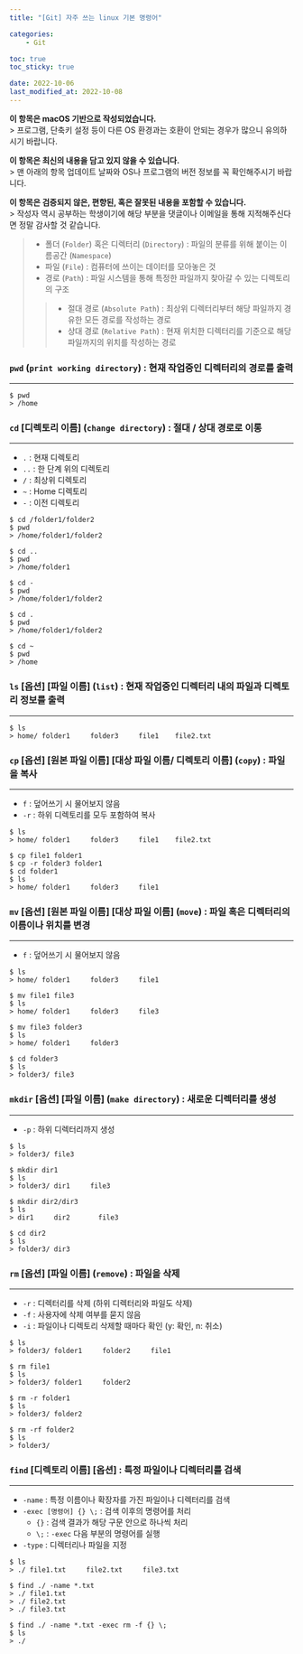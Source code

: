 ```yaml
---
title: "[Git] 자주 쓰는 linux 기본 명령어"

categories:
    - Git

toc: true
toc_sticky: true

date: 2022-10-06
last_modified_at: 2022-10-08
---
```


<p class="notice--info"><strong>이 항목은 macOS 기반으로 작성되었습니다.</strong><br>> 프로그램, 단축키 설정 등이 다른 OS 환경과는 호환이 안되는 경우가 많으니 유의하시기 바랍니다.</p>

<p class="notice--danger"><strong>이 항목은 최신의 내용을 담고 있지 않을 수 있습니다.</strong><br>> 맨 아래의 항목 업데이트 날짜와 OS나 프로그램의 버전 정보를 꼭 확인해주시기 바랍니다.</p>

<p class="notice--warning"><strong>이 항목은 검증되지 않은, 편향된, 혹은 잘못된 내용을 포함할 수 있습니다.</strong><br>> 작성자 역시 공부하는 학생이기에 해당 부분을 댓글이나 이메일을 통해 지적해주신다면 정말 감사할 것 같습니다.</p>

> - 폴더 (```Folder```) 혹은 디렉터리 (```Directory```) : 파일의 분류를 위해 붙이는 이름공간 (```Namespace```)
> - 파일 (```File```) : 컴퓨터에 쓰이는 데이터를 모아놓은 것
> - 경로 (```Path```) : 파일 시스템을 통해 특정한 파일까지 찾아갈 수 있는 디렉토리의 구조
>> - 절대 경로 (```Absolute Path```) : 최상위 디렉터리부터 해당 파일까지 경유한 모든 경로를 작성하는 경로
>> - 상대 경로 (```Relative Path```) : 현재 위치한 디렉터리를 기준으로 해당 파일까지의 위치를 작성하는 경로

### ```pwd``` (```print working directory```) : 현재 작업중인 디렉터리의 경로를 출력
<hr>

```
$ pwd
> /home
```

### ```cd``` [디렉토리 이름] (```change directory```) : 절대 / 상대 경로로 이롱
<hr>

- ```.``` : 현재 디렉토리
- ```..``` : 한 단계 위의 디렉토리
- ```/``` : 최상위 디렉토리
- ```~``` : Home 디렉토리
-  ```-``` : 이전 디렉토리

```
$ cd /folder1/folder2
$ pwd
> /home/folder1/folder2

$ cd ..
$ pwd
> /home/folder1

$ cd -
$ pwd
> /home/folder1/folder2

$ cd .
$ pwd
> /home/folder1/folder2

$ cd ~
$ pwd
> /home
```

### ```ls``` [옵션] [파일 이름] (```list```) : 현재 작업중인 디렉터리 내의 파일과 디렉토리 정보를 출력
<hr>

```
$ ls
> home/ folder1     folder3     file1    file2.txt
```

### ```cp``` [옵션] [원본 파일 이름] [대상 파일 이름/ 디렉토리 이름] (```copy```) : 파일을 복사
<hr>

- ```f``` : 덮어쓰기 시 물어보지 않음
- ```-r``` : 하위 디렉토리를 모두 포함하여 복사

```
$ ls
> home/ folder1     folder3     file1    file2.txt

$ cp file1 folder1
$ cp -r folder3 folder1
$ cd folder1
$ ls
> home/ folder1     folder3     file1
```

### ```mv``` [옵션] [원본 파일 이름] [대상 파일 이름] (```move```) : 파일 혹은 디렉터리의 이름이나 위치를 변경
<hr>

- ```f``` : 덮어쓰기 시 물어보지 않음

```
$ ls
> home/ folder1     folder3     file1

$ mv file1 file3
$ ls
> home/ folder1     folder3     file3

$ mv file3 folder3
$ ls
> home/ folder1     folder3

$ cd folder3
$ ls
> folder3/ file3
```

### ```mkdir``` [옵션] [파일 이름] (```make directory```) : 새로운 디렉터리를 생성
<hr>

- ```-p``` : 하위 디렉터리까지 생성

```
$ ls
> folder3/ file3

$ mkdir dir1
$ ls
> folder3/ dir1     file3

$ mkdir dir2/dir3
$ ls
> dir1     dir2       file3

$ cd dir2
$ ls
> folder3/ dir3
```

### ```rm``` [옵션] [파일 이름] (```remove```) : 파일을 삭제
<hr>

- ```-r``` : 디렉터리를 삭제 (하위 디렉터리와 파일도 삭제)
- ```-f``` : 사용자에 삭제 여부를 묻지 않음
- ```-i``` : 파일이나 디렉토리 삭제할 때마다 확인 (y: 확인, n: 취소)

```
$ ls
> folder3/ folder1     folder2     file1

$ rm file1
$ ls
> folder3/ folder1     folder2

$ rm -r folder1
$ ls
> folder3/ folder2

$ rm -rf folder2
$ ls
> folder3/
```

### ```find``` [디렉토리 이름] [옵션] : 특정 파일이나 디렉터리를 검색
<hr>

- ```-name``` : 특정 이름이나 확장자를 가진 파일이나 디렉터리를 검색
- ```-exec [명령어] {} \;``` : 검색 이후의 명령어를 처리
  - ```{}``` : 검색 결과가 해당 구문 안으로 하나씩 처리
  - ```\;``` : ```-exec``` 다음 부분의 명령어를 실행
- ```-type``` : 디렉터리나 파일을 지정

```
$ ls
> ./ file1.txt     file2.txt     file3.txt

$ find ./ -name *.txt
> ./ file1.txt     
> ./ file2.txt     
> ./ file3.txt

$ find ./ -name *.txt -exec rm -f {} \;
$ ls
> ./
```